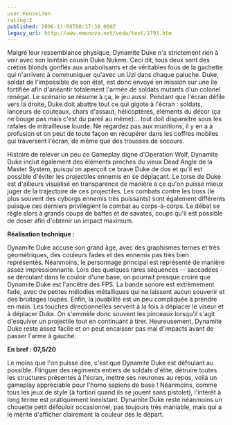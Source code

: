 ```yaml
---
user:Kenseiden
rating:2
published: 2006-11-08T00:37:38.000Z
legacy_url: http://www.emunova.net/veda/test/1793.htm
---
```

Malgré leur ressemblance physique, Dynamite Duke n'a strictement rien à voir avec son lointain cousin Duke Nukem. Ceci dit, tous deux sont des crétins blonds gonflés aux anabolisants et de véritables fous de la gachette qui n'arrivent à communiquer qu'avec un Uzi dans chaque paluche. Duke, soldat de l'impossible de son état, est donc envoyé en mission sur une île fortifiée afin d'anéantir totalement l'armée de soldats mutants d'un colonel renégat. Le scénario se résume à ça, le jeu aussi. Pendant que l'écran défile vers la droite, Duke doit abattre tout ce qui gigote à l'écran : soldats, lanceurs de couteaux, chars d'assaut, hélicoptères, éléments du décor (ça ne bouge pas mais c'est du pareil au même)... tout doit disparaître sous les rafales de mitrailleuse lourde. Ne regardez pas aux munitions, il y en a à profusion et on peut de toute façon en récupérer dans les coffres mobiles qui traversent l'écran, de même que des trousses de secours.  

  

Histoire de relever un peu ce Gameplay digne d'Operation Wolf, Dynamite Duke inclut également des éléments proches du vieux Dead Angle de la Master System, puisqu'on aperçoit ce brave Duke de dos et qu'il est possible d'éviter les projectiles ennemis en se déplaçant. Le torse de Duke est d'ailleurs visualisé en transparence de manière à ce qu'on puisse mieux juger de la trajectoire de ces projectiles. Les combats contre les boss (le plus souvent des cyborgs ennemis très puissants) sont également différents puisque ces derniers privilégient le combat au corps-à-corps. Le débat se règle alors à grands coups de baffes et de savates, coups qu'il est possible de doser afin d'obtenir un impact maximum.  

  

**Réalisation technique :**  

Dynamite Duke accuse son grand âge, avec des graphismes ternes et très géométriques, des couleurs fades et des ennemis pas très bien représentés. Néanmoins, le personnage principal est représenté de manière assez impressionnante. Lors des quelques rares séquences -- saccadées - se déroulant dans le couloir d'une base, on pourrait presque croire que Dynamite Duke est l'ancêtre des FPS. La bande sonore est extrèmement fade, avec de petites mélodies métalliques qui ne laissent aucun souvenir et des bruitages loupés. Enfin, la jouabilité est un peu compliquée à prendre en main. Les touches directionnelles servent à la fois à déplacer le viseur et à déplacer Duke. On s'emmèle donc souvent les pinceaux lorsqu'il s'agit d'esquiver un projectile tout en continuant à tirer. Heureusement, Dynamite Duke reste assez facile et on peut encaisser pas mal d'impacts avant de passer l'arme à gauche.  

  

**En bref : 07,5/20**  

Le moins que l'on puisse dire, c'est que Dynamite Duke est défoulant au possible. Flinguer des régiments entiers de soldats d'élite, détruire toutes les structures présentes à l'écran, mettre ses neurones au repos, voilà un gameplay appréciable pour l'homo sapiens de base ! Néanmoins, comme tous les jeux de style (à fortiori quand ils se jouent sans pistolet), l'intérêt à long terme est pratiquement inexistant. Dynamite Duke reste néanmoins un chouette petit défouloir occasionnel, pas toujours très maniable, mais qui a le mérite d'afficher clairement la couleur dès le départ.
